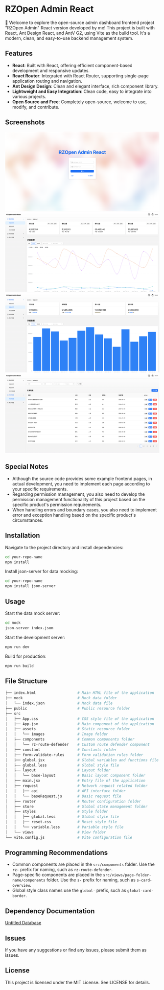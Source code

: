 # RZOpen Admin React

👋 Welcome to explore the open-source admin dashboard frontend project "RZOpen Admin" React version developed by me! This project is built with React, Ant Design React, and AntV G2, using Vite as the build tool. It's a modern, clean, and easy-to-use backend management system.

## Features

- **React**: Built with React, offering efficient component-based development and responsive updates.
- **React Router**: Integrated with React Router, supporting single-page application routing and navigation.
- **Ant Design Design**: Clean and elegant interface, rich component library.
- **Lightweight and Easy Integration**: Clean code, easy to integrate into various projects.
- **Open Source and Free**: Completely open-source, welcome to use, modify, and contribute.

## Screenshots

![](./doc-assets/shot-1.png)
![](./doc-assets/shot-2.png)
![](./doc-assets/shot-3.png)
![](./doc-assets/shot-5.png)

## Special Notes

- Although the source code provides some example frontend pages, in actual development, you need to implement each page according to your specific requirements.
- Regarding permission management, you also need to develop the permission management functionality of this project based on the specific product's permission requirements.
- When handling errors and boundary cases, you also need to implement error and exception handling based on the specific product's circumstances.

## Installation

Navigate to the project directory and install dependencies:

```bash
cd your-repo-name
npm install
```

Install json-server for data mocking:

```bash
cd your-repo-name
npm install json-server
```

## Usage

Start the data mock server:

```bash
cd mock
json-server index.json
```

Start the development server:

```bash
npm run dev
```

Build for production:

```bash
npm run build
```

## File Structure

```bash
├── index.html                   # Main HTML file of the application
├── mock                         # Mock data folder
│   └── index.json               # Mock data file
├── public                       # Public resource folder
├── src
│   ├── App.css                  # CSS style file of the application
│   ├── App.jsx                  # Main component of the application
│   ├── assets                   # Static resource folder
│   │   └── images               # Image folder
│   ├── components               # Common components folder
│   │   └── rz-route-defender    # Custom route defender component
│   ├── constant                 # Constants folder
│   ├── form-validate-rules      # Form validation rules folder
│   ├── global.jsx               # Global variables and functions file
│   ├── global.less              # Global style file
│   ├── layout                   # Layout folder
│   │   └── base-layout          # Basic layout component folder
│   ├── main.jsx                 # Entry file of the application
│   ├── request                  # Network request related folder
│   │   ├── api                  # API interface folder
│   │   └── baseRequest.js       # Basic request file
│   ├── router                   # Router configuration folder
│   ├── store                    # Global state management folder
│   ├── styles                   # Style folder
│   │   ├── global.less          # Global style file
│   │   ├── reset.css            # Reset style file
│   │   └── variable.less        # Variable style file
│   └── views                    # View folder
└── vite.config.js               # Vite configuration file

```

## Programming Recommendations

- Common components are placed in the `src/components` folder. Use the `rz-` prefix for naming, such as `rz-route-defender`.
- Page-specific components are placed in the `src/views/page-folder-name/components` folder. Use the `s-` prefix for naming, such as `s-card-overview`.
- Global style class names use the `global-` prefix, such as `global-card-border`.

## Dependency Documentation

[Untitled Database](https://www.notion.so/e475735781d044868f30338c1d4a79cd?pvs=21)

## Issues

If you have any suggestions or find any issues, please submit them as issues.

## License

This project is licensed under the MIT License. See LICENSE for details.
